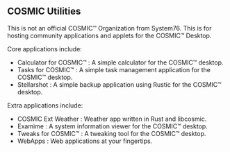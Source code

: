 ## COSMIC Utilities

This is not an official COSMIC™ Organization from System76. This is for hosting community applications and applets for the COSMIC™ Desktop.

Core applications include:

- Calculator for COSMIC™ :  A simple calculator for the COSMIC™ desktop.
- Tasks for COSMIC™ :  A simple task management application for the COSMIC™ desktop. 
- Stellarshot :  A simple backup application using Rustic for the COSMIC™ desktop. 

Extra applications include:

- COSMIC Ext Weather :  Weather app written in Rust and libcosmic.
- Examime : A system information viewer for the COSMIC™ desktop.
- Tweaks for COSMIC™ : A tweaking tool for the COSMIC™ desktop.
- WebApps :  Web applications at your fingertips. 

<!--

**Here are some ideas to get you started:**

🙋‍♀️ A short introduction - what is your organization all about?
🌈 Contribution guidelines - how can the community get involved?
👩‍💻 Useful resources - where can the community find your docs? Is there anything else the community should know?
🍿 Fun facts - what does your team eat for breakfast?
🧙 Remember, you can do mighty things with the power of [Markdown](https://docs.github.com/github/writing-on-github/getting-started-with-writing-and-formatting-on-github/basic-writing-and-formatting-syntax)
-->
